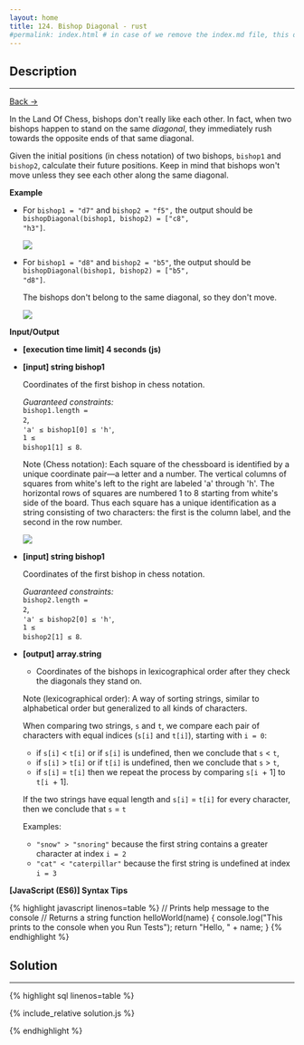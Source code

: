```yaml
---
layout: home
title: 124. Bishop Diagonal - rust
#permalink: index.html # in case of we remove the index.md file, this doc will be the index page
---
```


<div class="row">
<div class="columnStmt" markdown="1">

## Description

---

[Back -> ](../README.md)

In the Land Of Chess, bishops don't really like each other. In fact, when two bishops happen to stand on the same _diagonal_, they immediately rush towards the opposite ends of that same diagonal.

Given the initial positions (in chess notation) of two bishops, <code>bishop1</code> and <code>bishop2</code>, calculate their future positions. Keep in mind that bishops won't move unless they see each other along the same diagonal.

**Example**

- For <code>bishop1 = "d7"</code> and <code>bishop2 = "f5",</code> the output should be
  <code>bishopDiagonal(bishop1, bishop2) = ["c8", "h3"]</code>.

  ![](./images/ex1.jpg)

- For <code>bishop1 = "d8"</code> and <code>bishop2 = "b5"</code>, the output should be
  <code>bishopDiagonal(bishop1, bishop2) = ["b5", "d8"]</code>.

  The bishops don't belong to the same diagonal, so they don't move.

  ![](./images/ex2.jpg)

**Input/Output**

- **[execution time limit] 4 seconds (js)**

- **[input] string bishop1**

  Coordinates of the first bishop in chess notation.<br>

  _Guaranteed constraints:_<br>
  <code>bishop1.length = 2</code>,<br>
  <code>'a' ≤ bishop1[0] ≤ 'h'</code>,<br>
  <code>1 ≤ bishop1[1] ≤ 8</code>.

  Note (Chess notation): Each square of the chessboard is identified by a unique coordinate pair—a letter and a number. The vertical columns of squares from white's left to the right are labeled 'a' through 'h'. The horizontal rows of squares are numbered 1 to 8 starting from white's side of the board. Thus each square has a unique identification as a string consisting of two characters: the first is the column label, and the second in the row number.

  ![](./images/note.png)

- **[input] string bishop1**

  Coordinates of the first bishop in chess notation.<br>

  _Guaranteed constraints:_<br>
  <code>bishop2.length = 2</code>,<br>
  <code>'a' ≤ bishop2[0] ≤ 'h'</code>,<br>
  <code>1 ≤ bishop2[1] ≤ 8</code>.

* **[output] array.string**

  - Coordinates of the bishops in lexicographical order after they check the diagonals they stand on.

  Note (lexicographical order): A way of sorting strings, similar to alphabetical order but generalized to all kinds of characters.

  When comparing two strings, <code>s</code> and <code>t</code>, we compare each pair of characters with equal indices (<code>s[i]</code> and <code>t[i]</code>), starting with <code>i = 0</code>:

  - if <code>s[i]</code> < <code>t[i]</code> or if <code>s[i]</code> is undefined, then we conclude that <code>s</code> < <code>t</code>,
  - if <code>s[i]</code> > <code>t[i]</code> or if <code>t[i]</code> is undefined, then we conclude that <code>s</code> > <code>t</code>,
  - if <code>s[i]</code> = <code>t[i]</code> then we repeat the process by comparing <code>s[i </code>+ 1] to <code>t[i </code>+ 1].

  If the two strings have equal length and <code>s[i]</code> = <code>t[i]</code> for every character, then we conclude that <code>s</code> = <code>t</code>

  Examples:

  - <code>"snow" > "snoring"</code> because the first string contains a greater character at index <code>i = 2</code>
  - <code>"cat" < "caterpillar"</code> because the first string is undefined at index <code>i = 3</code>

**[JavaScript (ES6)] Syntax Tips**

{% highlight javascript linenos=table %}
// Prints help message to the console
// Returns a string
function helloWorld(name) {
console.log("This prints to the console when you Run Tests");
return "Hello, " + name;
}
{% endhighlight %}

</div>
<div class="columnSol" markdown="1">

## Solution

---

{% highlight sql linenos=table %}

{% include_relative solution.js %}

{% endhighlight %}

</div>
</div>
